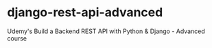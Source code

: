 # django-rest-api-advanced
Udemy's Build a Backend REST API with Python &amp; Django - Advanced course
